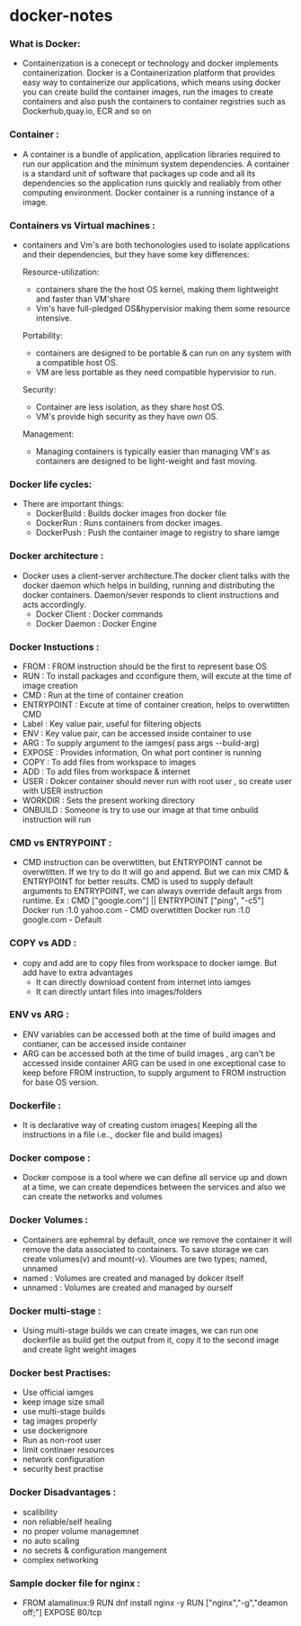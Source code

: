 # docker-notes

### What is Docker:
* Containerization is a conecept or technology and docker implements containerization.
  Docker is a Containerization platform that provides easy way to containerize our applications, which means using docker you can create build the container images, run the images to create containers and also push the containers to container registries such as Dockerhub,quay.io, ECR and so on

### Container :
* A container is a bundle of application, application libraries required to run our application and the minimum system dependencies.
  A container is a standard unit of software that packages up code and all its dependencies so the application runs quickly and realiably from other computing environment.
  Docker container is a running instance of a image.

### Containers vs Virtual machines :
- containers and Vm's are both techonologies used to isolate applications and their dependencies, but they have some key differences:

   Resource-utilization:
   - containers share the the host OS kernel, making them lightweight and faster than VM'share
   - Vm's have full-pledged OS&hypervisior making them some resource intensive.
   
   Portability:
   - containers are designed to be portable & can run on any system with a compatible host OS.
   - VM are less portable as they need compatible hypervisior to run.
   
   Security:
   - Container are less isolation, as they share host OS.
   - VM's provide high security as they have own OS.
   
   Management:
   - Managing containers is typically easier than managing VM's as containers are designed to be light-weight and fast moving.


### Docker life cycles:
- There are important things:
  - DockerBuild : Builds docker images fron docker file
  - DockerRun : Runs containers from docker images.
  - DockerPush : Push the container image to registry to share iamge

### Docker architecture :
- Docker uses a client-server architecture.The docker client talks with the docker daemon which helps in building, running and distributing the docker containers. Daemon/sever responds to client instructions and acts accordingly.
  - Docker Client : Docker commands
  - Docker Daemon : Docker Engine


### Docker Instuctions :
 - FROM : FROM instruction should be the first to represent base OS 
  - RUN : To install packages and cconfigure them, will excute at the time of image creation
  - CMD : Run at the time of container creation
  - ENTRYPOINT : Excute at time of container creation, helps to overwtitten CMD
  - Label : Key value pair, useful for filtering objects
  - ENV : Key value pair, can be accessed inside container to use
  - ARG : To supply argument to the iamges( pass args --build-arg)
  - EXPOSE : Provides information, On what port continer is running
  - COPY : To add files from workspace to images
  - ADD : To add files from workspace & internet
  - USER : Dokcer container should never run with root user , so create user with USER instruction
  - WORKDIR : Sets the present working directory
  - ONBUILD : Someone is try to use our image at that time onbuild instruction will run


### CMD vs ENTRYPOINT :
* CMD instruction can be overwtitten, but ENTRYPOINT cannot be overwtitten. If we try to do it will go and append.
    But we can mix CMD & ENTRYPOINT for better results.
	CMD is used to supply default arguments to ENTRYPOINT, we can always override default args from runtime.
	Ex : CMD ["google.com"] || ENTRYPOINT ["ping", "-c5"]
         Docker run <image-id>:1.0 yahoo.com - CMD overwtitten
		 Docker run <image-id>:1.0 google.com - Default

### COPY vs ADD :
- copy and add are to copy files from workspace to docker iamge. But add have to extra advantages
  - It can directly download content from internet into iamges
  - It can directly untart files into images/folders  
  


### ENV vs ARG  :
-  ENV variables can be accessed both at the time of build images and contianer, can be accessed inside container
  - ARG can be accessed both at the time of build images , arg can't be accessed inside container
    ARG can be used in one exceptional case to keep before FROM instruction, to supply argument to FROM instruction for base OS version.


### Dockerfile :
* It is declarative way of creating custom images( Keeping all the instructions in a file i.e.., docker file and build images)


### Docker compose :
* Docker compose is a tool where we can define all service up and down at a time, we can create dependices between the services and also we can create the networks and volumes

### Docker Volumes :
- Containers are ephemral by default, once we remove the container it will remove the data associated to containers. To save storage we can create volumes(v) and mount(-v). Vloumes are two types; named, unnamed
 - named : Volumes are created and managed by dokcer itself
 - unnamed : Volumes are created and managed by ourself


### Docker multi-stage :
* Using multi-stage builds we can create images, we can run one dockerfile as build get the output from it, copy it to the second image and create light weight images


### Docker best Practises:
 - Use official iamges
  - keep image size small
  - use multi-stage builds
  - tag images properly
  - use dockerignore
  - Run as non-root user
  - limit continaer resources
  - network configuration
  - security best practise

### Docker Disadvantages :
  - scalibility
  - non reliable/self healing 
  - no proper volume managemnet
  - no auto scaling
  - no secrets & configuration mangement
  - complex networking

### Sample docker file for nginx :
* FROM alamalinux:9
RUN dnf install nginx -y
RUN ["nginx","-g","deamon off;"]
EXPOSE 80/tcp  



